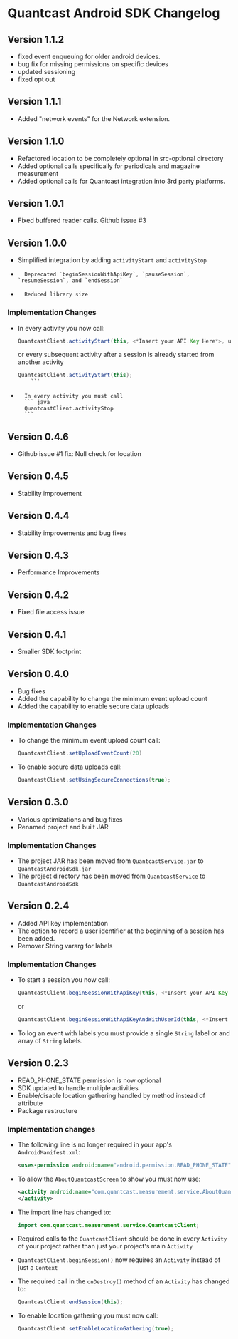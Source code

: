 # Quantcast Android SDK Changelog #

## Version 1.1.2 ##
-  fixed event enqueuing for older android devices.
-  bug fix for missing permissions on specific devices
-  updated sessioning
-  fixed opt out

## Version 1.1.1 ##
-  Added "network events" for the Network extension.

## Version 1.1.0 ##
-  Refactored location to be completely optional in src-optional directory
-  Added optional calls specifically for periodicals and magazine measurement
-  Added optional calls for Quantcast integration into 3rd party platforms.

## Version 1.0.1 ##
-  Fixed buffered reader calls.  Github issue #3

## Version 1.0.0 ##

- 	Simplified integration by adding `activityStart` and `activityStop`
-       Deprecated `beginSessionWithApiKey`, `pauseSession`, `resumeSession`, and `endSession`
-       Reduced library size


### Implementation Changes ###

- 	In every activity you now call:

	``` java
	QuantcastClient.activityStart(this, <*Insert your API Key Here*>, userIdOrNull, labelsOrNull);
	```
	
	or every subsequent activity after a session is already started from another activity
	
	``` java
	QuantcastClient.activityStart(this);
        ```

-       In every activity you must call
        ``` java
        QuantcastClient.activityStop
        ```

## Version 0.4.6 ##

- Github issue #1 fix: Null check for location

## Version 0.4.5 ##

- Stability improvement

## Version 0.4.4 ##

- Stability improvements and bug fixes

## Version 0.4.3 ##

- Performance Improvements

## Version 0.4.2 ##

-	Fixed file access issue

## Version 0.4.1 ##

-	Smaller SDK footprint

## Version 0.4.0 ##

-	Bug fixes
-	Added the capability to change the minimum event upload count
-	Added the capability to enable secure data uploads

### Implementation Changes ###

-	To change the minimum event upload count call:

	```java
	QuantcastClient.setUploadEventCount(20)
	```

-	To enable secure data uploads call:

	```java
	QuantcastClient.setUsingSecureConnections(true);
	```
## Version 0.3.0 ##

-	Various optimizations and bug fixes
-	Renamed project and built JAR

### Implementation Changes ###

-	The project JAR has been moved from `QuantcastService.jar` to `QuantcastAndroidSdk.jar`
-	The project directory has been moved from `QuantcastService` to `QuantcastAndroidSdk`

## Version 0.2.4 ##

- 	Added API key implementation
- 	The option to record a user identifier at the beginning of a session has been added.
- 	Remover String vararg for labels

### Implementation Changes ###

- 	To start a session you now call:

	``` java
	QuantcastClient.beginSessionWithApiKey(this, <*Insert your API Key Here*>);
	```
	
	or
	
	``` java
	QuantcastClient.beginSessionWithApiKeyAndWithUserId(this, <*Insert your API Key Here*>, userId);
	```
	
-	To log an event with labels you must provide a single `String` label or and array of `String` labels.

## Version 0.2.3 ##

-	READ_PHONE_STATE permission is now optional
-	SDK updated to handle multiple activities
-	Enable/disable location gathering handled by method instead of attribute
-	Package restructure

### Implementation changes ###

-	The following line is no longer required in your app's `AndroidManifest.xml`:
	
	``` xml
	<uses-permission android:name="android.permission.READ_PHONE_STATE" />
	```
	
-	To allow the `AboutQuantcastScreen` to show you must now use:
	
	``` xml
	<activity android:name="com.quantcast.measurement.service.AboutQuantcastScreen" >
	</activity>
	```
	
-	The import line has changed to:

	``` java
	import com.quantcast.measurement.service.QuantcastClient;
	```
	
-	Required calls to the `QuantcastClient` should be done in every `Activity` of your project rather than just your project's main `Activity`
-	`QuantcastClient.beginSession()` now requires an `Activity` instead of just a `Context`
-	The required call in the `onDestroy()` method of an `Activity` has changed to:
	
	``` java
	QuantcastClient.endSession(this);
	```
	
-	To enable location gathering you must now call:
	
	``` java
	QuantcastClient.setEnableLocationGathering(true);
	```
	


